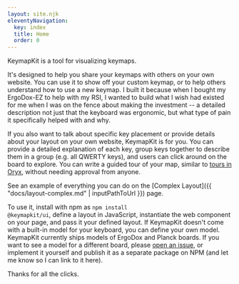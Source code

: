 ```yaml
---
layout: site.njk
eleventyNavigation:
  key: index
  title: Home
  order: 0
---
```


KeymapKit is a tool for visualizing keymaps.

<div id="keymap-container"></div>

<script type="module">
import { KeymapTitleScreenLayoutSimple } from "/KeymapKit/keymaps/title-screen-layout-simple.js";

let keymapUi = document.createElement("keymap-ui");
keymapUi.setAttribute("id", "keymap-title");
keymapUi.setModelsAndMaps([KeymapTitleScreenLayoutSimple]);
keymapUi.setAttribute("keymap-id", "title-screen-map-simple");
keymapUi.setAttribute("query-prefix", "keymap");

let keymapContainer = document.querySelector("#keymap-container")
keymapContainer.appendChild(keymapUi);
</script>

It's designed to help you share your keymaps with others on your own website. You can use it to show off your custom keymap, or to help others understand how to use a new keymap. I built it because when I bought my ErgoDox-EZ to help with my RSI, I wanted to build what I wish had existed for me when I was on the fence about making the investment -- a detailed description not just that the keyboard was ergonomic, but what type of pain it specifically helped with and why.

If you also want to talk about specific key placement or provide details about your layout on your own website, KeymapKit is for you. You can provide a detailed explanation of each key, group keys together to describe them in a group (e.g. all QWERTY keys), and users can click around on the board to explore. You can write a guided tour of your map, similar to <a href="https://blog.zsa.io/2004-layout-tours/">tours in Oryx</a>, without needing approval from anyone.

See an example of everything you can do on
the [Complex Layout]({{ "docs/layout-complex.md" | inputPathToUrl }}) page.

To use it, install with npm as <code>npm install @keymapkit/ui</code>, define a layout in JavaScript, instantiate the web component on your page, and pass it your defined layout. If KeymapKit doesn't come with a built-in model for your keyboard, you can define your own model. KeymapKit currently ships models of ErgoDox and Planck boards. If you want to see a model for a different board, please <a href="https://github.com/mrled/KeymapKit/issues">open an issue</a>, or implement it yourself and publish it as a separate package on NPM (and let me know so I can link to it here).

Thanks for all the clicks.
